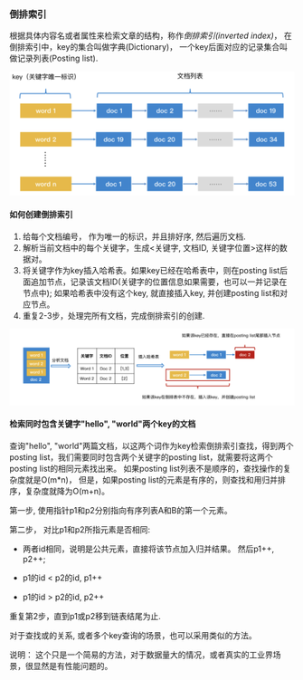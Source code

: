 ### 倒排索引

根据具体内容名或者属性来检索文章的结构，称作*倒排索引(inverted index)*， 在倒排索引中，key的集合叫做字典(Dictionary)， 一个key后面对应的记录集合叫做记录列表(Posting list).

![interved-index](https://github.com/checkking/notes/blob/master/imgs/inverted_idnex.png)

#### 如何创建倒排索引
1. 给每个文档编号， 作为唯一的标识，并且排好序, 然后遍历文档.
2. 解析当前文档中的每个关键字，生成<关键字, 文档ID, 关键字位置>这样的数据对。
3. 将关键字作为key插入哈希表。如果key已经在哈希表中，则在posting list后面追加节点，记录该文档ID(关键字的位置信息如果需要，也可以一并记录在节点中); 如果哈希表中没有这个key, 就直接插入key, 并创建posting list和对应节点。
4. 重复2-3步，处理完所有文档，完成倒排索引的创建.

![create-inverted-index](https://github.com/checkking/notes/blob/master/imgs/create_interved_index.png)

#### 检索同时包含关键字"hello", "world"两个key的文档
查询"hello", "world"两篇文档，以这两个词作为key检索倒排索引查找，得到两个posting list，我们需要同时包含两个关键字的posting list，就需要将这两个posting list的相同元素找出来。 如果posting list列表不是顺序的，查找操作的复杂度就是O(m\*n)，
但是，如果posting list的元素是有序的，则查找和用归并排序，复杂度就降为O(m+n)。

第一步, 使用指针p1和p2分别指向有序列表A和B的第一个元素。

第二步， 对比p1和p2所指元素是否相同:

* 两者id相同，说明是公共元素，直接将该节点加入归并结果。 然后p1++, p2++;

* p1的id < p2的id, p1++

* p1的id > p2的id, p2++

重复第2步，直到p1或p2移到链表结尾为止.


对于查找或的关系, 或者多个key查询的场景，也可以采用类似的方法。


说明： 这个只是一个简易的方法，对于数据量大的情况，或者真实的工业界场景，很显然是有性能问题的。


